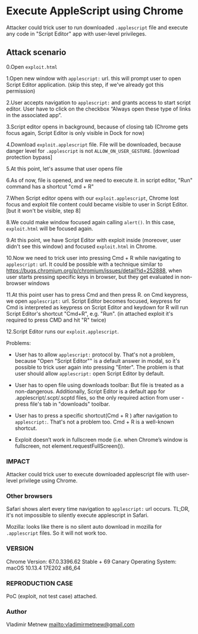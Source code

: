 # Execute AppleScript using Chrome

Attacker could trick user to run downloaded `.applescript` file and execute any code in "Script Editor" app with user-level privileges.

## Attack scenario

0.Open `exploit.html`

1.Open new window with `applescript:` url. this will prompt user to open Script Editor application. (skip this step, if we've already got this permission)

2.User accepts navigation to `applescript:` and grants access to start script editor. User have to click on the checkbox “Always open these type of links in the associated app”.

3.Script editor opens in background, because of closing tab (Chrome gets focus again, Script Editor is only visible in Dock for now)

4.Download `exploit.applescript` file. File will be downloaded, because danger level for `.applescript` is not `ALLOW_ON_USER_GESTURE`. [download protection bypass]

5.At this point, let's assume that user opens file

6.As of now, file is opened, and we need to execute it. in script editor, "Run" command has a shortcut "cmd + R"

7.When Script editor opens with our `exploit.applescript`, Chrome lost focus and exploit file content could became visible to user in Script Editor. [but it won't be visible, step 8]

8.We could make window focused again calling `alert()`. In this case, `exploit.html` will be focused again.

9.At this point, we have Script Editor with exploit inside (moreover, user didn't see this window) and focused `exploit.html` in Chrome.

10.Now we need to trick user into pressing Cmd + R while navigating to `applescript:` url.
It could be possible with a technique similar to https://bugs.chromium.org/p/chromium/issues/detail?id=252888, when user starts pressing specific keys in browser, but they get evaluated in non-browser windows

11.At this point user has to press Cmd and then press R. on Cmd keypress, we open `applescript:` url. Script Editor becomes focused, keypress for Cmd is interpreted as keypress on Script Editor and keydown for R will run Script Editor's shortcut "Cmd+R", e.g. "Run". (in attached exploit it's required to press CMD and hit "R" twice)

12.Script Editor runs our `exploit.applescript`.

Problems:

- User has to allow `applescript:` protocol by. That's not a problem, because "Open "Script Editor"" is a default answer in modal, so it's possible to trick user again into pressing "Enter". The problem is that user should allow `applescript:` open Script Editor by default.

- User has to open file using downloads toolbar:
  But file is treated as a non-dangerous. Additionally, Script Editor is a default app for .applescript/.scpt/.scptd files, so the only required action from user - press file's tab in "downloads" toolbar.

- User has to press a specific shortcut(Cmd + R ) after navigation to `applescript:`.
  That's not a problem too. Cmd + R is a well-known shortcut.

- Exploit doesn’t work in fullscreen mode (i.e. when Chrome’s window is fullscreen, not element.requestFullScreen()).

### IMPACT

Attacker could trick user to execute downloaded applescript file with user-level privilege using Chrome.

### Other browsers

Safari shows alert every time navigation to `applescript:` url occurs.
TL;DR, it's not impossible to silently execute applescript in Safari.

Mozilla: looks like there is no silent auto download in mozilla for `.applescript` files. So it will not work too.

### VERSION

Chrome Version: 67.0.3396.62 Stable + 69 Canary
Operating System: macOS 10.13.4 17E202 x86_64

### REPRODUCTION CASE

PoC (exploit, not test case) attached.

### Author

Vladimir Metnew <mailto:vladimirmetnew@gmail.com>
